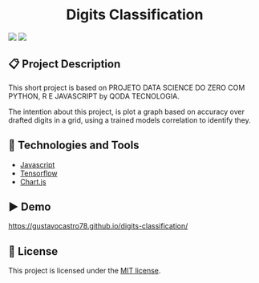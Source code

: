 <h1 align="center">
    Digits Classification
</h1>

<p>
    <a href="https://opensource.org/licenses/MIT"><img src="https://img.shields.io/badge/License-MIT-yellow.svg"/></a>
    <img src="https://img.shields.io/badge/Status-Stable-green" />
</p>

## :clipboard: Project Description

This short project is based on PROJETO DATA SCIENCE DO ZERO COM PYTHON, R E JAVASCRIPT by QODA TECNOLOGIA.

The intention about this project, is plot a graph based on accuracy over drafted digits in a grid, using a trained models correlation to identify they.

## :wrench: Technologies and Tools

- [Javascript](https://www.php.net/)
- [Tensorflow](https://www.tensorflow.org/)
- [Chart.js](https://www.chartjs.org/)

## :arrow_forward: Demo

https://gustavocastro78.github.io/digits-classification/

## :scroll: License

This project is licensed under the [MIT license](https://github.com/gustavocastro78/digits-classification/blob/master/LICENSE).
